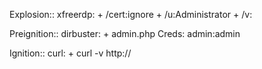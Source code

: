 Explosion::
    xfreerdp:
        + /cert:ignore
        + /u:Administrator
        + /v:<ip>

Preignition::
    dirbuster:
        + admin.php Creds: admin:admin

Ignition::
    curl:
        + curl -v http://<ip>
    